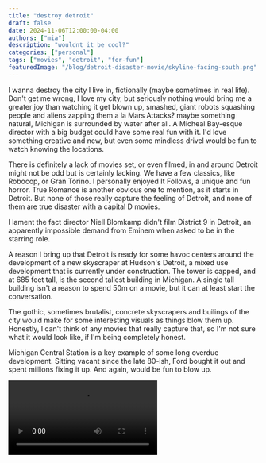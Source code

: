 ```yaml
---
title: "destroy detroit"
draft: false
date: 2024-11-06T12:00:00-04:00
authors: ["mia"]
description: "wouldnt it be cool?"
categories: ["personal"]
tags: ["movies", "detroit", "for-fun"]
featuredImage: "/blog/detroit-disaster-movie/skyline-facing-south.png"
---
```


I wanna destroy the city I live in, fictionally (maybe sometimes in real life). Don't get me wrong, I love my city, but seriously nothing would bring me a greater joy than watching it get blown up, smashed, giant robots squashing people and aliens zapping them a la Mars Attacks? maybe something natural, Michigan is surrounded by water after all. A Micheal Bay-esque director with a big budget could have some real fun with it. I'd love something creative and new, but even some mindless drivel would be fun to watch knowing the locations.

There is definitely a lack of movies set, or even filmed, in and around Detroit might not be odd but is certainly lacking. We have a few classics, like Robocop, or Gran Torino. I personally enjoyed It Follows, a unique and fun horror. True Romance is another obvious one to mention, as it starts in Detroit. But none of those really capture the feeling of Detroit, and none of them are true disaster with a capital D movies.

I lament the fact director Niell Blomkamp didn't film District 9 in Detroit, an apparently impossible demand from Eminem when asked to be in the starring role.

A reason I bring up that Detroit is ready for some havoc centers around the development of a new skyscraper at Hudson's Detroit, a mixed use development that is currently under construction. The tower is capped, and at 685 feet tall, is the second tallest building in Michigan. A single tall building isn't a reason to spend 50m on a movie, but it can at least start the conversation.

The gothic, sometimes brutalist, concrete skyscrapers and builings of the city would make for some interesting visuals as things blow them up. Honestly, I can't think of any movies that really capture that, so I'm not sure what it would look like, if I'm being completely honest.

Michigan Central Station is a key example of some long overdue development. Sitting vacant since the late 80-ish, Ford bought it out and spent millions fixing it up. And again, would be fun to blow up.

<video style="max-width:100%" controls>
  <source src="/blog/detroit-disaster-movie/MC-web-small-480.webm" type="video/webm">
</video>
